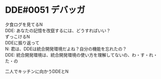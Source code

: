 ﻿# DDE#0051 デバッガ
夕食ログを見てるN  
DDE: あなたの記憶を改竄するには、どうすればいい？  
ずっこけるN  
DDEに振り返って  
N: 君は、DDEは統合開発環境だよね？自分の機能を忘れたの？  
DDE: 統合開発環境は、統合開発環境の使い方を理解してないの、わ・す・れ・た・の

二人でキッチンに向かうDDEとN
